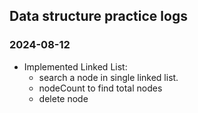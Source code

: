 ## Data structure practice logs


### 2024-08-12

- Implemented Linked List: 
    - search a node in single linked list.
    - nodeCount to find total nodes
    - delete node 